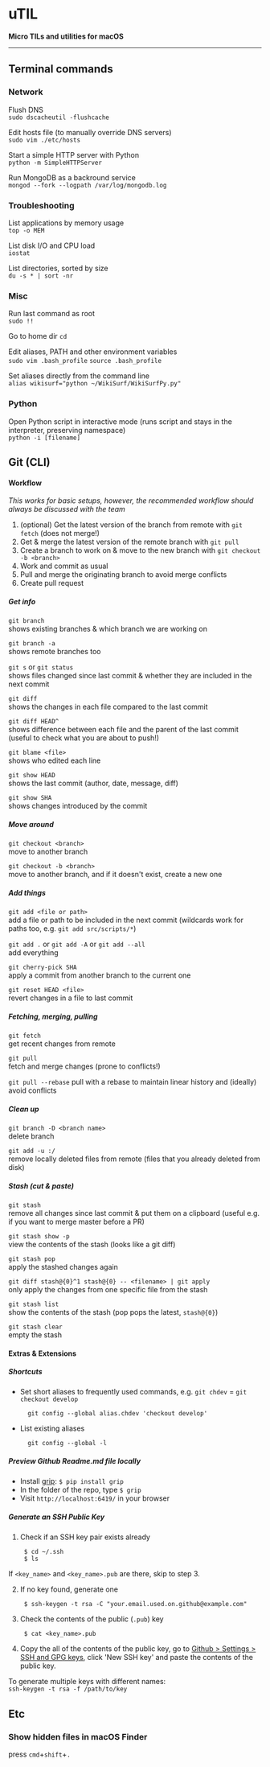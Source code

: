 # uTIL
**Micro TILs and utilities for macOS**

---

## Terminal commands

### Network

Flush DNS  
`sudo dscacheutil -flushcache`

Edit hosts file (to manually override DNS servers)  
`sudo vim ./etc/hosts`

Start a simple HTTP server with Python   
`python -m SimpleHTTPServer`

Run MongoDB as a backround service  
`mongod --fork --logpath /var/log/mongodb.log`

### Troubleshooting

List applications by memory usage  
`top -o MEM`

List disk I/O and CPU load  
`iostat`

List directories, sorted by size  
`du -s * | sort -nr`

### Misc

Run last command as root  
`sudo !!`

Go to home dir
`cd`

Edit aliases, PATH and other environment variables  
`sudo vim .bash_profile`
`source .bash_profile`

Set aliases directly from the command line  
`alias wikisurf="python ~/WikiSurf/WikiSurfPy.py"`


### Python

Open Python script in interactive mode (runs script and stays in the interpreter, preserving namespace)  
`python -i [filename]`

## Git (CLI)

#### Workflow

*This works for basic setups, however, the recommended workflow should always be discussed with the team*

1. (optional) Get the latest version of the branch from remote with `git fetch` (does not merge!)  
2. Get & merge the latest version of the remote branch with `git pull`  
3. Create a branch to work on & move to the new branch with `git checkout -b <branch>`  
4. Work and commit as usual  
5. Pull and merge the originating branch to avoid merge conflicts  
6. Create pull request  


##### Get info

`git branch`  
shows existing branches & which branch we are working on

`git branch -a`  
shows remote branches too  

`git s` or `git status`  
shows files changed since last commit & whether they are included in the next commit  

`git diff`  
shows the changes in each file compared to the last commit  

`git diff HEAD^`  
shows difference between each file and the parent of the last commit (useful to check what you are about to push!)

`git blame <file>`  
shows who edited each line  

`git show HEAD`  
shows the last commit (author, date, message, diff)

`git show SHA`  
shows changes introduced by the commit

##### Move around

`git checkout <branch>`  
move to another branch  

`git checkout -b <branch>`  
move to another branch, and if it doesn't exist, create a new one

##### Add things

`git add <file or path>`  
add a file or path to be included in the next commit (wildcards work for paths too, e.g. `git add src/scripts/*`)  

`git add .` or `git add -A` or `git add --all`  
add everything  

`git cherry-pick SHA`  
apply a commit from another branch to the current one

`git reset HEAD <file>`  
revert changes in a file to last commit

##### Fetching, merging, pulling

`git fetch`  
get recent changes from remote

`git pull`  
fetch and merge changes (prone to conflicts!)

`git pull --rebase`
pull with a rebase to maintain linear history and (ideally) avoid conflicts


##### Clean up

`git branch -D <branch name>`  
delete branch

`git add -u :/`  
remove locally deleted files from remote (files that you already deleted from disk)


##### Stash (cut & paste)

`git stash`  
remove all changes since last commit & put them on a clipboard (useful e.g. if you want to merge master before a PR)  

`git stash show -p`  
view the contents of the stash (looks like a git diff)  

`git stash pop`  
apply the stashed changes again  

`git diff stash@{0}^1 stash@{0} -- <filename> | git apply`  
only apply the changes from one specific file from the stash  

`git stash list`  
show the contents of the stash (pop pops the latest, `stash@{0}`)  

`git stash clear`  
empty the stash

#### Extras & Extensions

##### Shortcuts

- Set short aliases to frequently used commands, e.g. `git chdev` = `git checkout develop`

        git config --global alias.chdev 'checkout develop'

- List existing aliases

        git config --global -l


##### Preview Github Readme.md file locally
  - Install [grip](https://github.com/joeyespo/grip): `$ pip install grip`
  - In the folder of the repo, type `$ grip`
  - Visit `http://localhost:6419/` in your browser

##### Generate an SSH Public Key

1. Check if an SSH key pair exists already

        $ cd ~/.ssh
        $ ls

  If `<key_name>` and `<key_name>.pub` are there, skip to step 3.

2. If no key found, generate one

        $ ssh-keygen -t rsa -C "your.email.used.on.github@example.com"

3. Check the contents of the public (`.pub`) key

        $ cat <key_name>.pub

4. Copy the all of the contents of the public key, go to [Github > Settings > SSH and GPG keys](https://github.com/settings/keys), click 'New SSH key' and paste the contents of the public key.

To generate multiple keys with different names:  
`ssh-keygen -t rsa -f /path/to/key`

## Etc
### Show hidden files in macOS Finder
press `cmd`+`shift`+`.`
